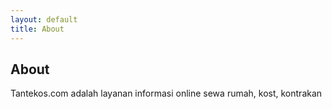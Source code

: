 ```yaml
---
layout: default
title: About
---
```

## About
Tantekos.com adalah layanan informasi online sewa rumah, kost, kontrakan


